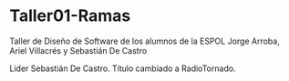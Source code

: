 # Taller01-Ramas
Taller de Diseño de Software de los alumnos de la ESPOL Jorge Arroba, Ariel  Villacrés y Sebastián De Castro

Lider Sebastián De Castro. Título cambiado a RadioTornado.
